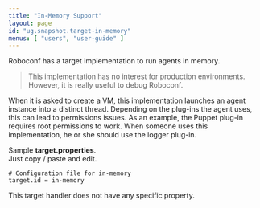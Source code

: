 ```yaml
---
title: "In-Memory Support"
layout: page
id: "ug.snapshot.target-in-memory"
menus: [ "users", "user-guide" ]
---
```


Roboconf has a target implementation to run agents in memory.    

> This implementation has no interest for production environments.  
> However, it is really useful to debug Roboconf.

When it is asked to create a VM, this implementation launches an agent instance into
a distinct thread. Depending on the plug-ins the agent uses, this can lead to permissions issues.
As an example, the Puppet plug-in requires root permissions to work. When someone uses this
implementation, he or she should use the logger plug-in.  

Sample **target.properties**.  
Just copy / paste and edit.

``` properties
# Configuration file for in-memory
target.id = in-memory
```

This target handler does not have any specific property.

